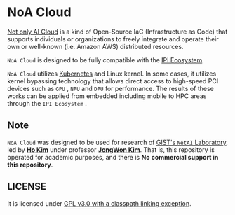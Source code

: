 # NoA Cloud

[Not only AI Cloud](https://github.com/SmartX-Team/noa-cloud) is a kind of Open-Source IaC (Infrastructure as Code) that supports individuals or organizations to freely integrate and operate their own or well-known (i.e. Amazon AWS) distributed resources.

`NoA Cloud` is designed to be fully compatible with the [IPI Ecosystem](https://github.com/ulagbulag-village/ipis).

`NoA Cloud` utilizes [Kubernetes](https://kubernetes.io/) and Linux kernel. In some cases, it utilizes kernel bypassing technology that allows direct access to high-speed PCI devices such as `GPU` , `NPU` and `DPU` for performance. The results of these works can be applied from embedded including mobile to HPC areas through the `IPI Ecosystem` .

## Note

`NoA Cloud` was designed to be used for research of [GIST's `NetAI` Laboratory](https://netai.smartx.kr/), led by [**Ho Kim**](https://github.com/kerryeon) under professor [**JongWon Kim**](https://netai.smartx.kr/people/professor). That is, this repository is operated for academic purposes, and there is **No commercial support in this repository**.

## LICENSE

It is licensed under [GPL v3.0 with a classpath linking exception](LICENSE).
